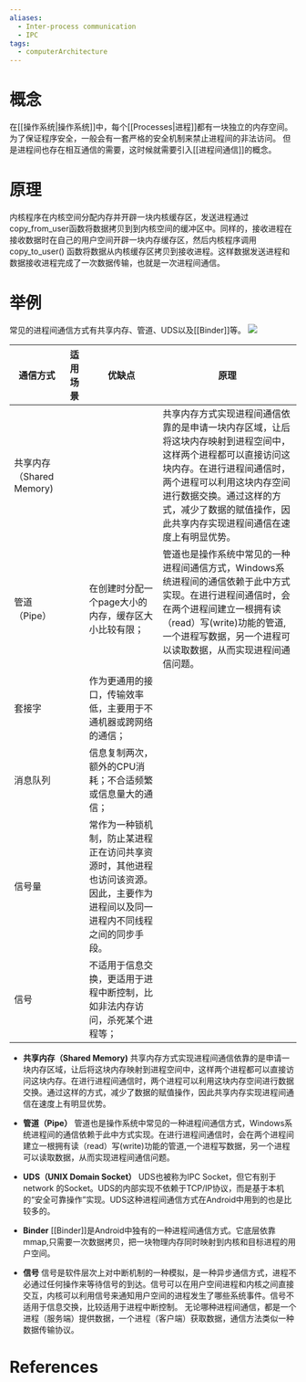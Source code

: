 ```yaml
---
aliases:
  - Inter-process communication
  - IPC
tags:
  - computerArchitecture
---
```

# 概念
在[[操作系统|操作系统]]中，每个[[Processes|进程]]都有一块独立的内存空间。为了保证程序安全，一般会有一套严格的安全机制来禁止进程间的非法访问。
但是进程间也存在相互通信的需要，这时候就需要引入[[进程间通信]]的概念。
# 原理
内核程序在内核空间分配内存并开辟一块内核缓存区，发送进程通过copy_from_user函数将数据拷贝到到内核空间的缓冲区中。同样的，接收进程在接收数据时在自己的用户空间开辟一块内存缓存区，然后内核程序调用 copy_to_user() 函数将数据从内核缓存区拷贝到接收进程。这样数据发送进程和数据接收进程完成了一次数据传输，也就是一次进程间通信。

# 举例
常见的进程间通信方式有共享内存、管道、UDS以及[[Binder]]等。
![](https://img-blog.csdnimg.cn/img_convert/c2640106de695422cdf67b587667fd4b.png)

| **通信方式**             | **适用场景** | **优缺点**                                                                                                                       | **原理**                                                                                                                                                                                                                                                                   |
| ------------------------ | ------------ | -------------------------------------------------------------------------------------------------------------------------------- | -------------------------------------------------------------------------------------------------------------------------------------------------------------------------------------------------------------------------------------------------------------------------- |
| 共享内存（Shared Memory) |              |                                                                                                                                  | 共享内存方式实现进程间通信依靠的是申请一块内存区域，让后将这块内存映射到进程空间中，这样两个进程都可以直接访问这块内存。在进行进程间通信时，两个进程可以利用这块内存空间进行数据交换。通过这样的方式，减少了数据的赋值操作，因此共享内存实现进程间通信在速度上有明显优势。 |
| 管道（Pipe）             |              | 在创建时分配一个page大小的内存，缓存区大小比较有限；                                                                             | 管道也是操作系统中常见的一种进程间通信方式，Windows系统进程间的通信依赖于此中方式实现。在进行进程间通信时，会在两个进程间建立一根拥有读（read）写(write)功能的管道,一个进程写数据，另一个进程可以读取数据，从而实现进程间通信问题。                                        |
| 套接字                   |              | 作为更通用的接口，传输效率低，主要用于不通机器或跨网络的通信；                                                                   |                                                                                                                                                                                                                                                                            |
| 消息队列                 |              | 信息复制两次，额外的CPU消耗；不合适频繁或信息量大的通信；                                                                        |                                                                                                                                                                                                                                                                            |
| 信号量                   |              | 常作为一种锁机制，防止某进程正在访问共享资源时，其他进程也访问该资源。因此，主要作为进程间以及同一进程内不同线程之间的同步手段。 |                                                                                                                                                                                                                                                                            |
| 信号                     |              | 不适用于信息交换，更适用于进程中断控制，比如非法内存访问，杀死某个进程等；                                                                                                                                 |                                                                                                                                                                                                                                                                            |

-   **共享内存（Shared Memory)** 共享内存方式实现进程间通信依靠的是申请一块内存区域，让后将这块内存映射到进程空间中，这样两个进程都可以直接访问这块内存。在进行进程间通信时，两个进程可以利用这块内存空间进行数据交换。通过这样的方式，减少了数据的赋值操作，因此共享内存实现进程间通信在速度上有明显优势。
    
-   **管道（Pipe）** 管道也是操作系统中常见的一种进程间通信方式，Windows系统进程间的通信依赖于此中方式实现。在进行进程间通信时，会在两个进程间建立一根拥有读（read）写(write)功能的管道,一个进程写数据，另一个进程可以读取数据，从而实现进程间通信问题。
    
-   **UDS（UNIX Domain Socket）** UDS也被称为IPC Socket，但它有别于network 的Socket。UDS的内部实现不依赖于TCP/IP协议，而是基于本机的“安全可靠操作”实现。UDS这种进程间通信方式在Android中用到的也是比较多的。
    
-   **Binder** [[Binder]]是Android中独有的一种进程间通信方式。它底层依靠mmap,只需要一次数据拷贝，把一块物理内存同时映射到内核和目标进程的用户空间。
- **信号** 信号是软件层次上对中断机制的一种模拟，是一种异步通信方式，进程不必通过任何操作来等待信号的到达。信号可以在用户空间进程和内核之间直接交互，内核可以利用信号来通知用户空间的进程发生了哪些系统事件。信号不适用于信息交换，比较适用于进程中断控制。
无论哪种进程间通信，都是一个进程（服务端）提供数据，一个进程（客户端）获取数据，通信方法类似一种数据传输协议。

# References 
